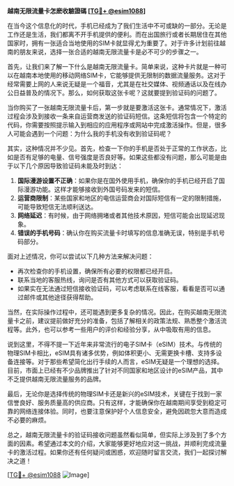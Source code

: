 **越南无限流量卡怎麽收驗證碼 [[TG💪+ @esim1088](https://t.me/s/esim1088)]**

在当今这个信息化的时代，手机已经成为了我们生活中不可或缺的一部分。无论是工作还是生活，我们都离不开手机提供的便利。而在出国旅行或者长期居住在其他国家时，拥有一张适合当地使用的SIM卡就显得尤为重要了。对于许多计划前往越南的朋友来说，选择一张合适的越南无限流量卡是必不可少的步骤之一。

首先，让我们来了解一下什么是越南无限流量卡。简单来说，这种卡片就是一种可以在越南本地使用的移动网络SIM卡，它能够提供无限制的数据流量服务。这对于经常需要上网的人来说无疑是一个福音，尤其是在社交媒体、视频通话以及在线办公日益普及的情况下。那么，如何获取这张卡呢？这就要提到验证码的问题了。

当你购买了一张越南无限流量卡后，第一步就是要激活这张卡。通常情况下，激活过程会涉及到接收一条来自运营商发送的验证码短信。这条短信将包含一个特定的代码，你需要按照提示输入到相应的应用程序或网站中完成激活操作。但是，很多人可能会遇到一个问题：为什么我的手机没有收到验证码呢？

其实，这种情况并不少见。首先，检查一下你的手机是否处于正常的工作状态，比如是否有足够的电量、信号强度是否良好等。如果这些都没有问题，那么可能是由于以下几个原因导致验证码未能及时到达：

1. **国际漫游设置不正确**：如果你是在国外使用手机，确保你的手机已经开启了国际漫游功能。这样才能够接收到外国号码发来的短信。
2. **运营商限制**：某些国家和地区的电信运营商会对国际短信有一定的限制措施，可能导致短信无法顺利送达。
3. **网络延迟**：有时候，由于网络拥堵或者其他技术原因，短信可能会出现延迟现象。
4. **错误的手机号码**：确认你在购买流量卡时填写的信息准确无误，特别是手机号码部分。

面对上述情况，你可以尝试以下几种方法来解决问题：

- 再次检查你的手机设置，确保所有必要的权限都已经开启。
- 联系当地的客服热线，询问是否有其他方式可以获取验证码。
- 如果实在无法通过短信接收验证码，可以考虑联系在线客服，看看是否可以通过邮件或其他途径获得帮助。

当然，在实际操作过程中，还可能遇到更多复杂的情况。因此，在购买越南无限流量卡之前，建议提前做好充分的准备，包括了解相关的政策法规、熟悉整个激活流程等。此外，也可以参考一些用户的评价和经验分享，从中吸取有用的信息。

说到这里，不得不提一下近年来非常流行的电子SIM卡（eSIM）技术。与传统的物理SIM卡相比，eSIM具有诸多优势，例如体积更小、无需更换卡槽、支持多设备连接等。对于那些希望简化出行手续的人而言，eSIM无疑是一个理想的选择。目前，市面上已经有不少品牌推出了针对不同国家和地区设计的eSIM产品，其中不乏提供越南无限流量服务的品牌。

最后，无论你是选择传统的物理SIM卡还是新兴的eSIM技术，关键在于找到一家信誉良好、服务质量高的供应商。只有这样，才能确保你在越南期间享受到稳定可靠的网络连接体验。同时，也要注意保护好个人信息安全，避免因疏忽大意而造成不必要的麻烦。

总之，越南无限流量卡的验证码接收问题虽然看似简单，但实际上涉及到了多个方面的因素。希望通过本文的介绍，大家能够更好地应对这一挑战，并顺利完成流量卡的激活过程。如果你还有任何疑问或困惑，欢迎随时留言交流，我们一起探讨解决之道！

[[TG💪+ @esim1088](https://t.me/s/esim1088) ![Image](https://i.postimg.cc/4NQfJmqS/Snipaste-2025-05-13-00-14-12.png)]
